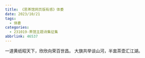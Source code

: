 ```yaml
---
title: 《思茶馆网页版有感》体委
date: 2023/10/21
tags:
  - 体委
categories:
  - 231019-茶馆主题诗集征集
abbrlink: 46537
---
```

一道黄纸昭天下，欣欣向荣百世昌。
大旗共举谈山河，半盅茶壶汇江湖。
